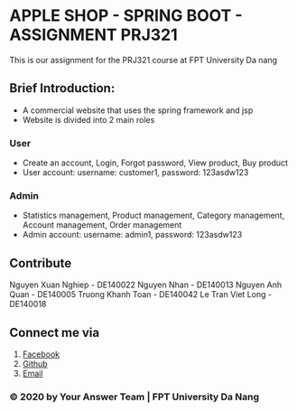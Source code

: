 # APPLE SHOP - SPRING BOOT - ASSIGNMENT PRJ321
This is our assignment for the PRJ321 course at FPT University Da nang
## Brief Introduction:
- A commercial website that uses the spring framework and jsp
- Website is divided into 2 main roles
### User
- Create an account, Login, Forgot password, View product, Buy product
- User account: username: customer1, password: 123asdw123
### Admin
- Statistics management, Product management, Category management, Account management, Order management
- Admin account: username: admin1, password: 123asdw123
## Contribute
Nguyen Xuan Nghiep - DE140022
Nguyen Nhan - DE140013
Nguyen Anh Quan - DE140005
Truong Khanh Toan - DE140042
Le Tran Viet Long - DE140018
## Connect me via
1. [Facebook](https://www.facebook.com/nxn1710)
2. [Github](https://github.com/nxn1710)
3. [Email](nghiepnxde140022@fpt.edu.vn)

### © 2020 by Your Answer Team | FPT University Da Nang
